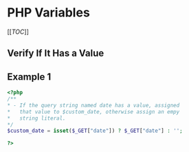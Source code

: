 # PHP Variables

[[_TOC_]]

## Verify If It Has a Value 

## Example 1
 ```php
 <?php 
/** 
 * - If the query string named date has a value, assigned
 *   that value to $custom_date, otherwise assign an empy
 *   string literal.
 */
$custom_date = isset($_GET["date"]) ? $_GET["date"] : '';

 ?>
 ```
